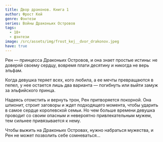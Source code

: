 ```yaml
---
title: Двор драконов. Книга 1
author: Фрост Кей
genre: Фэнтези
series: Войны Драконьих Островов
tags:
  - 18+
  - фэнтези
image: /src/assets/img/frost_kej__dvor_drakonov.jpeg
have: true
---
```

Рен — принцесса Драконьих Островов, и она знает простые истины: не доверяй своему сердцу, вовремя плати десятину и никогда не верь эльфам. 

Когда девушка теряет всех, кого любила, а ее мечты превращаются в пепел, у нее остается лишь два варианта — погибнуть или выйти замуж за эльфийского принца. 

Надеясь отомстить и вернуть трон, Рен притворяется покорной. Она шпионит, строит заговоры и ждет подходящего момента, чтобы ударить в самое сердце королевской семьи. Но чем больше времени девушка проводит со своим опасным и невероятно привлекательным мужем, тем сильнее привязывается к нему. 

Чтобы выжить на Драконьих Островах, нужно набраться мужества, и Рен не может позволить себе сомневаться…
